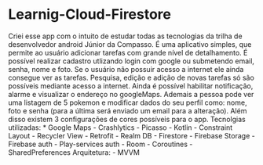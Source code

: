# Learnig-Cloud-Firestore
Criei esse app com o intuito de estudar todas as tecnologias da trilha de desenvolvedor android Júnior da Compasso.
É uma aplicativo simples, que permite ao usuário adicionar tarefas com grande nível de detalhamento. 
É possível realizar cadastro utlizando login com google ou submetendo email, senha, nome e foto.
Se o usuário não possuir acesso a internet ele ainda consegue ver as tarefas.
Pesquisa, edição e adição de novas tarefas só são possíveis mediante acesso a internet.
Ainda é possível habilitar notificação, alarme e visualizar o endereço no googleMaps.
Ademais a pessoa pode ver uma listagem de 5 pokemon e modificar dados do seu perfil como: nome, foto e senha (para a última será enviado um email para a alteração).
Além disso existem 3 configurações de cores possíveis para o app.
Tecnolgias utilizadas:
	* Google Maps
	- Crashlytics
	- Picasso
	- Kotlin
	- Constraint Layout
	- Recycler View
	- Retrofit
	- Realm DB
	- Firestore
	- Firebase Storage
	- Firebase auth
	- Play-services auth
	- Room
	- Coroutines
  	- SharedPreferences
Arquitetura:
	- MVVM
